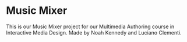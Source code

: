 # Music Mixer
This is our Music Mixer project for our Multimedia Authoring course in Interactive Media Design. Made by Noah Kennedy and Luciano Clementi. 
